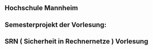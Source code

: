 
## Hochschule Mannheim 
## Semesterprojekt der Vorlesung:  
## SRN ( Sicherheit in Rechnernetze ) Vorlesung 
